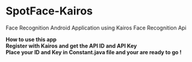 # SpotFace-Kairos
Face Recognition Android Application using Kairos Face Recognition Api

<b>How to use this app</b> <br>
<b>Register with Kairos and get the API ID and API Key</b> <br>
<b>Place your ID and Key in Constant.java file and your are ready to go !</b>

